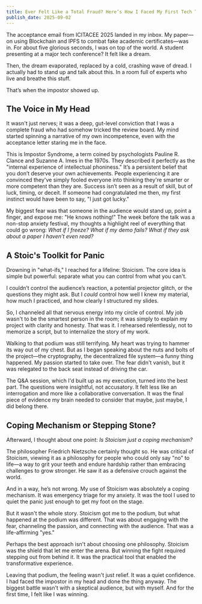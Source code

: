 ```yaml
---
title: Ever Felt Like a Total Fraud? Here’s How I Faced My First Tech Talk
publish_date: 2025-09-02
---
```


The acceptance email from ICITACEE 2025 landed in my inbox. My paper—on using Blockchain and IPFS to combat fake academic certificates—was in. For about five glorious seconds, I was on top of the world. A student presenting at a major tech conference? It felt like a dream.

Then, the dream evaporated, replaced by a cold, crashing wave of dread. I actually had to stand up and talk about this. In a room full of experts who live and breathe this stuff.

That’s when the impostor showed up.

## The Voice in My Head

It wasn't just nerves; it was a deep, gut-level conviction that I was a complete fraud who had somehow tricked the review board. My mind started spinning a narrative of my own incompetence, even with the acceptance letter staring me in the face.

This is Impostor Syndrome, a term coined by psychologists Pauline R. Clance and Suzanne A. Imes in the 1970s. They described it perfectly as the "internal experience of intellectual phoniness." It’s a persistent belief that you don’t deserve your own achievements. People experiencing it are convinced they've simply fooled everyone into thinking they're smarter or more competent than they are. Success isn’t seen as a result of skill, but of luck, timing, or deceit. If someone had congratulated me then, my first instinct would have been to say, "I just got lucky."

My biggest fear was that someone in the audience would stand up, point a finger, and expose me: "He knows nothing!" The week before the talk was a non-stop anxiety festival, my thoughts a highlight reel of everything that could go wrong: *What if I freeze? What if my demo fails? What if they ask about a paper I haven’t even read?*

## A Stoic's Toolkit for Panic

Drowning in "what-ifs," I reached for a lifeline: Stoicism. The core idea is simple but powerful: separate what you can control from what you can't.

I couldn’t control the audience’s reaction, a potential projector glitch, or the questions they might ask. But I *could* control how well I knew my material, how much I practiced, and how clearly I structured my slides.

So, I channeled all that nervous energy into my circle of control. My job wasn't to be the smartest person in the room; it was simply to explain my project with clarity and honesty. That was it. I rehearsed relentlessly, not to memorize a script, but to internalize the story of my work.

Walking to that podium was still terrifying. My heart was trying to hammer its way out of my chest. But as I began speaking about the nuts and bolts of the project—the cryptography, the decentralized file system—a funny thing happened. My passion started to take over. The fear didn't vanish, but it was relegated to the back seat instead of driving the car.

The Q&A session, which I'd built up as my execution, turned into the best part. The questions were insightful, not accusatory. It felt less like an interrogation and more like a collaborative conversation. It was the final piece of evidence my brain needed to consider that maybe, just maybe, I did belong there.

## Coping Mechanism or Stepping Stone?

Afterward, I thought about one point: *Is Stoicism just a coping mechanism?*

The philosopher Friedrich Nietzsche certainly thought so. He was critical of Stoicism, viewing it as a philosophy for people who could only say "no" to life—a way to grit your teeth and endure hardship rather than embracing challenges to grow stronger. He saw it as a defensive crouch against the world.

And in a way, he’s not wrong. My use of Stoicism was absolutely a coping mechanism. It was emergency triage for my anxiety. It was the tool I used to quiet the panic just enough to get my foot on the stage.

But it wasn't the whole story. Stoicism got me to the podium, but what happened at the podium was different. That was about engaging with the fear, channeling the passion, and connecting with the audience. That was a life-affirming "yes."

Perhaps the best approach isn't about choosing one philosophy. Stoicism was the shield that let me enter the arena. But winning the fight required stepping out from behind it. It was the practical tool that enabled the transformative experience.

Leaving that podium, the feeling wasn't just relief. It was a quiet confidence. I had faced the impostor in my head and done the thing anyway. The biggest battle wasn't with a skeptical audience, but with myself. And for the first time, I felt like I was winning.
